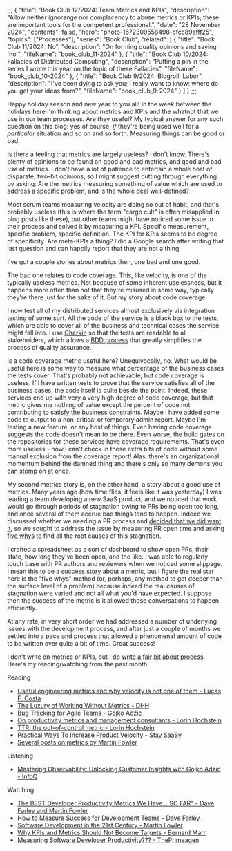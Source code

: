 ;;;
{
	"title": "Book Club 12/2024: Team Metrics and KPIs",
	"description": "Allow neither ignorange nor complacency to abuse metrics or KPIs; these are important tools for the competent professional.",
	"date": "28 November 2024",
	"contents": false,
	"hero": "photo-1672309558498-cfcc89afff25",
    "topics": ["Processes"],
	"series": "Book Club",
    "related": [
		{ "title": "Book Club 11/2024: No", "description": "On forming quality opinions and saying 'no'", "fileName": "book_club_11-2024" },
		{ "title": "Book Club 10/2024: Fallacies of Distributed Computing", "description": "Putting a pin in the series I wrote this year on the topic of these Fallacies", "fileName": "book_club_10-2024" },
		{ "title": "Book Club 9/2024: Blogroll: Labor", "description": "I've been dying to ask you; I really want to know: where do you get your ideas from?", "fileName": "book_club_9-2024" }
	]
}
;;;

Happy holiday season and new year to you all! In the week between the holidays here I'm thinking about metrics and KPIs and the whatnot that we use in our team processes. Are they useful? My typical answer for any such question on this blog: yes of course, _if_ they're being used well for a _particular_ situation and so on and so forth. Measuring things can be good or bad.

Is there a feeling that metrics are largely useless? I don't know. There's plenty of opinions to be found on good and bad metrics, and good and bad _use_ of metrics. I don't have a lot of patience to entertain a whole host of disparate, two-bit opinions, so I might suggest cutting through everything by asking: Are the metrics measuring something of value which are used to address a specific problem, and is the whole deal well-defined?

Most scrum teams measuring velocity are doing so out of habit, and that's probably useless (this is where the term "cargo cult" is often misapplied in blog posts like these), but other teams might have noticed some issue in their process and solved it by measuring a KPI. Specific measurement, specific problem, specific definition. The KPI for KPIs seems to be degree of specificity. Are meta-KPIs a thing? I did a Google search after writing that last question and can happily report that they are not a thing.

I've got a couple stories about metrics then, one bad and one good.

The bad one relates to code coverage. This, like velocity, is one of the typically useless metrics. Not because of some inherent uselessness, but it happens more often than not that they're misused in some way, typically they're there just for the sake of it. But my story about code coverage:

I now test all of my distributed services almost exclusively via integration testing of some sort. All the code of the service is a black box to the tests, which are able to cover all of the business and technical cases the service might fall into. I use [Gherkin](https://cucumber.io/docs/gherkin/) so that the tests are readable to all stakeholders, which allows a [BDD process](https://en.wikipedia.org/wiki/Behavior-driven_development) that greatly simplifies the process of quality assurance.

Is a code coverage metric useful here? Unequivocally, no. What would be useful here is some way to measure what percentage of the business cases the tests cover. That's probably not achievable, but code coverage is useless. If I have written tests to prove that the service satisfies all of the business cases, the code itself is quite beside the point. Indeed, these services end up with very a very high degree of code coverage, but that metric gives me nothing of value except the percent of code not contributing to satisfy the business constraints. Maybe I have added some code to output to a non-critical or temporary admin report. Maybe I'm testing a new feature, or any host of things. Even having code coverage suggests the code doesn't mean to be there. Even worse, the build gates on the repositories for these services have coverage requirements. That's even more useless - now I can't check in these extra bits of code without some manual exclusion from the coverage report! Alas, there's an organizational momentum behind the damned thing and there's only so many demons you can stomp on at once.

My second metrics story is, on the other hand, a story about a good use of metrics. Many years ago (how time flies, it feels like it was yesterday) I was leading a team developing a new SaaS product, and we noticed that work would go through periods of stagnation owing to PRs being open too long, and once several of them accrue bad things tend to happen. Indeed we discussed whether we needing a PR process and [decided that we did want it](https://ian.wold.guru/Posts/pull_requests_are_just_fine_thanks.html), so we sought to address the issue by measuring PR open time and asking [five whys](https://en.wikipedia.org/wiki/Five_whys) to find all the root causes of this stagnation.

I crafted a spreadsheet as a sort of dashboard to show open PRs, their state, how long they've been open, and the like. I was able to regularly touch base with PR authors and reviewers when we noticed some slippage. I mean this to be a success story about a metric, but I figure the real star here is the "five whys" method (or, perhaps, any method to get deeper than the surface level of a problem) because indeed the real causes of stagnation were varied and not all what you'd have expected. I suppose then the success of the metric is it allowed those conversations to happen efficiently.

At any rate, in very short order we had addressed a number of underlying issues with the development process, and after just a couple of months we settled into a pace and process that allowed a phenomenal amount of code to be written over quite a bit of time. Great success!

I don't write on metrics or KPIs, but I do [write a fair bit about process](https://ian.wold.guru/Topics/processes.html). Here's my reading/watching from the past month:

Reading

* [Useful engineering metrics and why velocity is not one of them - Lucas F. Costa](https://lucasfcosta.com/2022/08/31/engineering-metrics.html)
* [The Luxury of Working Without Metrics - DHH](https://world.hey.com/dhh/the-luxury-of-working-without-metrics-02e5dbac)
* [Bug Tracking for Agile Teams - Gojko Adzic](https://gojko.net/2010/10/05/bug-tracking-for-agile-teams/)
* [On productivity metrics and management consultants - Lorin Hochstein](https://surfingcomplexity.blog/2023/09/03/on-productivity-metrics-management-consultants/)
* [TTR: the out-of-control metric - Lorin Hochstein](https://surfingcomplexity.blog/2024/11/23/ttr-the-out-of-control-metric/)
* [Practical Ways To Increase Product Velocity - Stay SaaSy](https://staysaasy.com/management/2023/12/07/accelerating-product-velocity.html)
* [Several posts on metrics by Martin Fowler](https://martinfowler.com/tags/metrics.html)

Listening

* [Mastering Observability: Unlocking Customer Insights with Gojko Adzic - InfoQ](https://www.infoq.com/podcasts/mastering-observability-customer-insights/)

Watching

* [The BEST Developer Productivity Metrics We Have... SO FAR" - Dave Farley and Martin Fowler](https://www.youtube.com/watch?v=Md92s2jn1Uk)
* [How to Measure Success for Development Teams - Dave Farley](https://www.youtube.com/watch?v=COEpO1vEBHc)
* [Software Development in the 21st Century - Martin Fowler](https://www.youtube.com/watch?v=TgdFA72crHM)
* [Why KPIs and Metrics Should Not Become Targets - Bernard Marr](https://www.youtube.com/watch?v=10qBxzX6TTI)
* [Measuring Software Developer Productivity??? - ThePrimeagen](https://www.youtube.com/watch?v=sQJlG_72rsQ)
